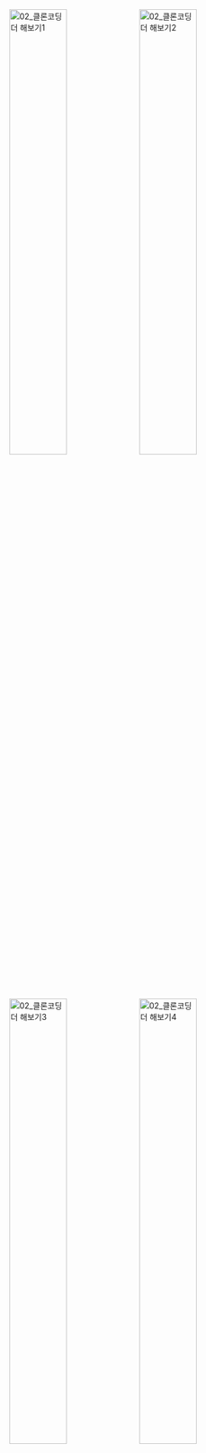 <img width="45%" alt="02_클론코딩 더 해보기1" src="https://github.com/ysolarh/OZ_class_backend/assets/70841430/c31a3c66-901f-4bd4-9416-5c6ea0439525">
<img width="45%" alt="02_클론코딩 더 해보기2" src="https://github.com/ysolarh/OZ_class_backend/assets/70841430/60da5859-e1cf-4c3a-a4b9-23b3a95ddcf9">
<img width="45%" alt="02_클론코딩 더 해보기3" src="https://github.com/ysolarh/OZ_class_backend/assets/70841430/37f41e99-02bd-439b-9c15-566564c8be83">
<img width="45%" alt="02_클론코딩 더 해보기4" src="https://github.com/ysolarh/OZ_class_backend/assets/70841430/901b0471-658c-4122-b5da-de4c81ab6715">
